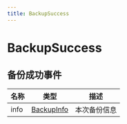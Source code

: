 ```yaml
---
title: BackupSuccess
---
```


# BackupSuccess
## 备份成功事件
| 名称 | 类型 | 描述 |
| ---- | ---- | ---- |
| info | [BackupInfo](../types/BackupInfo.md) | 本次备份信息 |
